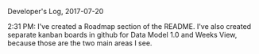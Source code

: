 Developer's Log, 2017-07-20

2:31 PM: I've created a Roadmap section of the README. I've also created separate kanban boards in github for Data Model 1.0 and Weeks View, because those are the two main areas I see.

